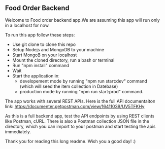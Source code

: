 ## Food Order Backend

Welcome to Food order backend app.We are assuming this app will run only in a localhost for now.

To run this app follow these steps:

- Use git clone to clone this repo
- Setup Nodejs and MongoDB to your machine
- Start MongoB on your localhost
- Mount the cloned directory, run a bash or terminal
- Run "npm install" command
- Wait
- Start the application in:
  - developement mode by running "npm run start:dev" command (which will seed the item collection in Datebase)
  - production mode by running "npm run start:prod" command.

The app works with several REST APIs. Here is the full API documentaiton link:
https://documenter.getpostman.com/view/16411039/UV5TFKHy

As this is a full backend app, test the API endpoints by using REST clients like Postman, cURL. There is also a Postman collection JSON file in the directory, which you can import to your postman and start testing the apis immediately.

Thank you for reading this long readme. Wish you a good day! :)
